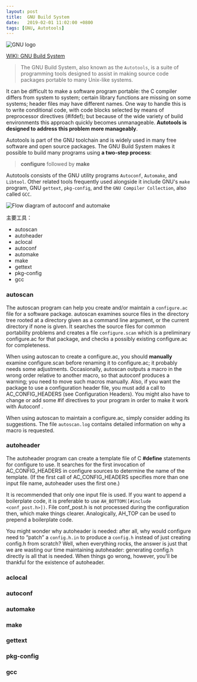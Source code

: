 ```yaml
---
layout: post
title:  GNU Build System
date:   2019-02-01 11:02:00 +0800
tags: [GNU, Autotools]
---
```


![GNU logo](https://upload.wikimedia.org/wikipedia/en/thumb/2/22/Heckert_GNU_white.svg/440px-Heckert_GNU_white.svg.png)

[WIKI: GNU Build System](https://en.wikipedia.org/wiki/GNU_Build_System)

> The GNU Build System, also known as the `Autotools`, is a suite of programming tools designed to assist in making source code packages portable to many Unix-like systems.

It can be difficult to make a software program portable: the C compiler differs from system to system; certain library functions are missing on some systems; header files may have different names. One way to handle this is to write conditional code, with code blocks selected by means of preprocessor directives (#ifdef); but because of the wide variety of build environments this approach quickly becomes unmanageable. **Autotools is designed to address this problem more manageably**.

Autotools is part of the GNU toolchain and is widely used in many free software and open source packages. The GNU Build System makes it possible to build many programs using **a two-step process**: 

> **configure** followed by **make**

Autotools consists of the GNU utility programs `Autoconf`, `Automake`, and `Libtool`. Other related tools frequently used alongside it include GNU's `make` program, GNU `gettext`, `pkg-config`, and the `GNU Compiler Collection`, also called `GCC`.

![Flow diagram of autoconf and automake](https://upload.wikimedia.org/wikipedia/commons/thumb/8/84/Autoconf-automake-process.svg/800px-Autoconf-automake-process.svg.png)

主要工具：

- autoscan
- autoheader
- aclocal
- autoconf
- automake
- make
- gettext
- pkg-config
- gcc

### autoscan

The autoscan program can help you create and/or maintain a `configure.ac` file for a software package. autoscan examines source files in the directory tree rooted at a directory given as a command line argument, or the current directory if none is given. It searches the source files for common portability problems and creates a file `configure.scan` which is a preliminary configure.ac for that package, and checks a possibly existing configure.ac for completeness.

When using autoscan to create a configure.ac, you should **manually** examine configure.scan before renaming it to configure.ac; it probably needs some adjustments. Occasionally, autoscan outputs a macro in the wrong order relative to another macro, so that autoconf produces a warning; you need to move such macros manually. Also, if you want the package to use a configuration header file, you must add a call to AC_CONFIG_HEADERS (see Configuration Headers). You might also have to change or add some #if directives to your program in order to make it work with Autoconf .

When using autoscan to maintain a configure.ac, simply consider adding its suggestions. The file `autoscan.log` contains detailed information on why a macro is requested.

### autoheader

The autoheader program can create a template file of C **#define** statements for configure to use. It searches for the first invocation of AC_CONFIG_HEADERS in configure sources to determine the name of the template. (If the first call of AC_CONFIG_HEADERS specifies more than one input file name, autoheader uses the first one.)

It is recommended that only one input file is used. If you want to append a boilerplate code, it is preferable to use `AH_BOTTOM([#include <conf_post.h>])`. File conf_post.h is not processed during the configuration then, which make things clearer. Analogically, AH_TOP can be used to prepend a boilerplate code.

You might wonder why autoheader is needed: after all, why would configure need to “patch” a `config.h.in` to produce a `config.h` instead of just creating config.h from scratch? Well, when everything rocks, the answer is just that we are wasting our time maintaining autoheader: generating config.h directly is all that is needed. When things go wrong, however, you'll be thankful for the existence of autoheader.

### aclocal

### autoconf

### automake

### make

### gettext

### pkg-config

### gcc
